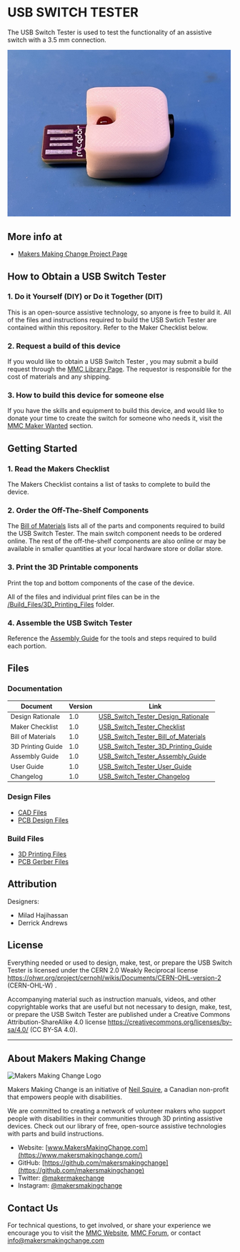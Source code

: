 # USB SWITCH TESTER
The USB Switch Tester is used to test the functionality of an assistive switch with a 3.5 mm connection.

<img src="Photos/USB_Switch_Tester.png" width="500" alt="Picture of USB Switch Tester.">

## More info at
- [Makers Making Change Project Page](https://makersmakingchange.com/project/USB-Switch-Tester)


## How to Obtain a USB Switch Tester
### 1. Do it Yourself (DIY) or Do it Together (DIT)

This is an open-source assistive technology, so anyone is free to build it. All of the files and instructions required to build the USB Swtich Tester are contained within this repository. Refer to the Maker Checklist below.

### 2. Request a build of this device

If you would like to obtain a USB Switch Tester , you may submit a build request through the [MMC Library Page](https://makersmakingchange.com/project/USB-Switch-Tester/). The requestor is responsible for the cost of materials and any shipping.

### 3. How to build this device for someone else

If you have the skills and equipment to build this device, and would like to donate your time to create the switch for someone who needs it, visit the [MMC Maker Wanted](https://makersmakingchange.com/maker-wanted/) section.


## Getting Started

### 1. Read the Makers Checklist

The Makers Checklist contains a list of tasks to complete to build the device.

### 2. Order the Off-The-Shelf Components

The [Bill of Materials](/Documentation/USB_Switch_Tester_BOM_v1.0.xlsx) lists all of the parts and components required to build the USB Switch Tester. The main switch component needs to be ordered online. The rest of the off-the-shelf components are also online or may be available in smaller quantities at your local hardware store or dollar store.


### 3. Print the 3D Printable components

Print the top and bottom components of the case of the device. 

All of the files and individual print files can be in the [/Build_Files/3D_Printing_Files](/Build_Files/3D_Printing_Files/) folder.

### 4. Assemble the USB Switch Tester

Reference the [Assembly Guide](/Documentation/USB_Switch_Tester_Assembly_Guide_v1.0.pdf) for the tools and steps required to build each portion.

## Files
### Documentation
| Document             | Version | Link |
|----------------------|---------|------|
| Design Rationale     | 1.0     | [USB_Switch_Tester_Design_Rationale](/Documentation/USB_Switch_Tester_Design_Rationale.pdf)     |
| Maker Checklist      | 1.0     | [USB_Switch_Tester_Checklist](/Documentation/USB_Switch_Tester_Maker_Checklist.pdf)     |
| Bill of Materials    | 1.0     | [USB_Switch_Tester_Bill_of_Materials](/Documentation/USB_Switch_Tester_BOM.xlsx)     |
| 3D Printing Guide    | 1.0     | [USB_Switch_Tester_3D_Printing_Guide](/Documentation/USB_Switch_Tester_3D_Printing_Guide.pdf)     |
| Assembly Guide       | 1.0     | [USB_Switch_Tester_Assembly_Guide](/Documentation/USB_Switch_Tester_Assembly_Guide.pdf)     |
| User Guide           | 1.0     | [USB_Switch_Tester_User_Guide](/Documentation/USB_Switch_Tester_User_Guide.pdf)    |
| Changelog            | 1.0     | [USB_Switch_Tester_Changelog](/Documentation/USB_Switch_Tester_Changelog.pdf)     |

### Design Files
 - [CAD Files](/Design_Files/CAD)
 - [PCB Design Files](/Design_Files/PCB)

### Build Files
 - [3D Printing Files](/Build_Files/3D_Printing_Files)
 - [PCB Gerber Files](/Build_Files/PCB_Files)

## Attribution
Designers:
 - Milad Hajihassan
 - Derrick Andrews


## License
Everything needed or used to design, make, test, or prepare the USB Switch Tester is licensed under the CERN 2.0 Weakly Reciprocal license <https://ohwr.org/project/cernohl/wikis/Documents/CERN-OHL-version-2> (CERN-OHL-W) . 

Accompanying material such as instruction manuals, videos, and other copyrightable works that are useful but not necessary to design, make, test, or prepare the USB Switch Tester are published under a Creative Commons Attribution-ShareAlike 4.0 license https://creativecommons.org/licenses/by-sa/4.0/ (CC BY-SA 4.0).


---
<!-- ABOUT MMC START -->
## About Makers Making Change
<img src="https://www.makersmakingchange.com/wp-content/uploads/logo/mmc_logo.svg" width="500" alt="Makers Making Change Logo">

Makers Making Change is an initiative of [Neil Squire](https://www.neilsquire.ca/), a Canadian non-profit that empowers people with disabilities.

We are committed to creating a network of volunteer makers who support people with disabilities in their communities through 3D printing assistive devices. Check out our library of free, open-source assistive technologies with parts and build instructions.

 - Website: [www.MakersMakingChange.com](https://www.makersmakingchange.com/)
 - GitHub: [https://github.com/makersmakingchange](https://github.com/makersmakingchange)
 - Twitter: [@makermakechange](https://twitter.com/makermakechange)
 - Instagram: [@makersmakingchange](https://www.instagram.com/makersmakingchange)



## Contact Us

For technical questions, to get involved, or share your experience we encourage you to visit the [MMC Website](https://www.makersmakingchange.com/), [MMC Forum](https://makersmakingchange.com/forum), or contact info@makersmakingchange.com
<!-- ABOUT MMC END -->